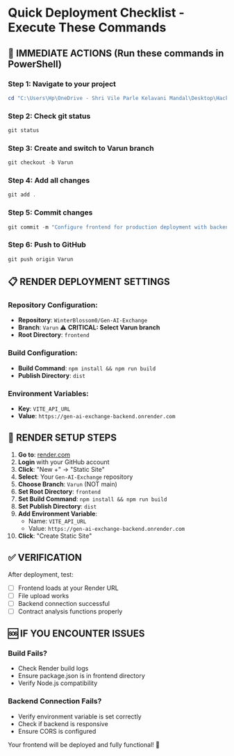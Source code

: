 # Quick Deployment Checklist - Execute These Commands

## 🚀 IMMEDIATE ACTIONS (Run these commands in PowerShell)

### Step 1: Navigate to your project
```powershell
cd "C:\Users\Hp\OneDrive - Shri Vile Parle Kelavani Mandal\Desktop\Hackathons\Gen-AI-Exchange"
```

### Step 2: Check git status
```powershell
git status
```

### Step 3: Create and switch to Varun branch
```powershell
git checkout -b Varun
```

### Step 4: Add all changes
```powershell
git add .
```

### Step 5: Commit changes
```powershell
git commit -m "Configure frontend for production deployment with backend URL"
```

### Step 6: Push to GitHub
```powershell
git push origin Varun
```

## 📋 RENDER DEPLOYMENT SETTINGS

### Repository Configuration:
- **Repository**: `WinterBlossom0/Gen-AI-Exchange`
- **Branch**: `Varun` ⚠️ **CRITICAL: Select Varun branch**
- **Root Directory**: `frontend`

### Build Configuration:
- **Build Command**: `npm install && npm run build`
- **Publish Directory**: `dist`

### Environment Variables:
- **Key**: `VITE_API_URL`
- **Value**: `https://gen-ai-exchange-backend.onrender.com`

## 🔗 RENDER SETUP STEPS

1. **Go to**: [render.com](https://render.com)
2. **Login** with your GitHub account
3. **Click**: "New +" → "Static Site"
4. **Select**: Your `Gen-AI-Exchange` repository
5. **Choose Branch**: `Varun` (NOT main)
6. **Set Root Directory**: `frontend`
7. **Set Build Command**: `npm install && npm run build`
8. **Set Publish Directory**: `dist`
9. **Add Environment Variable**: 
   - Name: `VITE_API_URL`
   - Value: `https://gen-ai-exchange-backend.onrender.com`
10. **Click**: "Create Static Site"

## ✅ VERIFICATION

After deployment, test:
- [ ] Frontend loads at your Render URL
- [ ] File upload works
- [ ] Backend connection successful
- [ ] Contract analysis functions properly

## 🆘 IF YOU ENCOUNTER ISSUES

### Build Fails?
- Check Render build logs
- Ensure package.json is in frontend directory
- Verify Node.js compatibility

### Backend Connection Fails?
- Verify environment variable is set correctly
- Check if backend is responsive
- Ensure CORS is configured

Your frontend will be deployed and fully functional! 🎉